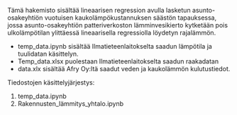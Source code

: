 Tämä hakemisto sisältää lineaarisen regression avulla lasketun asunto-osakeyhtiön vuotuisen kaukolämpökustannuksen säästön 
tapauksessa, jossa asunto-osakeyhtiön patteriverkoston lämminvesikierto kytketään pois ulkolämpötilan 
ylittäessä lineaarisella regressiolla löydetyn rajalämmön.

 - temp_data.ipynb sisältää Ilmatieteenlaitokselta saadun lämpötila ja tuulidatan käsittelyn.
- Temp_data.xlsx puolestaan Ilmatieteenlaitokselta saadun raakadatan
- data.xlx sisältää Afry Oy:ltä saadut veden ja kaukolämmön kulutustiedot.

Tiedostojen käsittelyjärjestys:
1) temp_data.ipynb
2) Rakennusten_lämmitys_yhtalo.ipynb